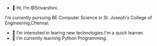 - 👋 Hi, I’m @Srivarshini.

I'm currently pursuing BE Computer Science in St. Joseph's College of Engineering,Chennai.
- 👀 I’m interested in learing new technologies.I'm a quick learner.
- 🌱 I’m currently learning Python Programming.


